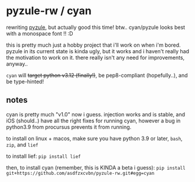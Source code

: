 # pyzule-rw / cyan

rewriting [pyzule](https://github.com/asdfzxcvbn/pyzule), but actually good this time! btw.. cyan/pyzule looks best with a monospace font !! :D

this is pretty much just a hobby project that i'll work on when i'm bored. pyzule in its current state is kinda ugly, but it works and i haven't really had the motivation to work on it. there really isn't any need for improvements, anyway..

`cyan` will ~~target python v3.12 (finally!)~~, be pep8-compliant (hopefully..), and be type-hinted!

## notes

cyan is pretty much "v1.0" now i guess. injection works and is stable, and iOS (should..) have all the right fixes for running cyan, however a bug in python3.9 from procursus prevents it from running.

to install on linux + macos, make sure you have python 3.9 or later, `bash`, `zip`, and `lief`

to install lief: `pip install lief`

then, to install cyan (remember, this is KINDA a beta i guess): `pip install git+https://github.com/asdfzxcvbn/pyzule-rw.git#egg=cyan`

